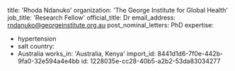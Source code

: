 title: 'Rhoda Ndanuko'
organization: 'The George Institute for Global Health'
job_title: 'Research Fellow'
official_title: Dr
email_address: rndanuko@georgeinstitute.org.au
post_nominal_letters: PhD
expertise:
  - hypertension
  - salt
country:
  - Australia
works_in: 'Australia, Kenya'
import_id: 8441d1d6-7f0e-442b-9fa0-32e594a4e4bb
id: 1228035e-cc28-40b5-a2b2-53da83034277
